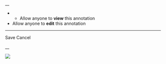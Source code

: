 __

  *   * Allow anyone to **view** this annotation
  * Allow anyone to **edit** this annotation



* * *

Save Cancel

__




![](https://bat.bing.com/action/0?ti=56018282&Ver=2&mid=b9c2d747-3cf3-4aae-86c7-6b165c1a43d4&sid=201ffde0635411ee902411d77b750559&vid=20202bf0635411ee9ac03f2e618b0b9f&vids=0&msclkid=N&pi=0&lg=en-US&sw=800&sh=600&sc=24&nwd=1&tl=Shortform%20%7C%20Alcoholics%20Anonymous%3A%20The%20Big%20Book&p=https%3A%2F%2Fwww.shortform.com%2Fapp%2Fbook%2Falcoholics-anonymous-the-big-book%2Fsteps-10-12&r=&lt=407&evt=pageLoad&sv=1&rn=770253)
